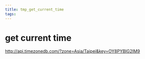 ```yaml
---
title: tmp_get_current_time
tags:
---
```

get current time
===

http://api.timezonedb.com/?zone=Asia/Taipei&key=OY8PYBIG2IM9
